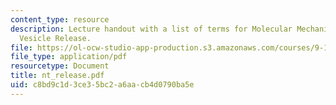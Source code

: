```yaml
---
content_type: resource
description: Lecture handout with a list of terms for Molecular Mechanisms of Synaptic
  Vesicle Release.
file: https://ol-ocw-studio-app-production.s3.amazonaws.com/courses/9-15-biochemistry-and-pharmacology-of-synaptic-transmission-fall-2007/c8bd9c1d3ce35bc2a6aacb4d0790ba5e_nt_release.pdf
file_type: application/pdf
resourcetype: Document
title: nt_release.pdf
uid: c8bd9c1d-3ce3-5bc2-a6aa-cb4d0790ba5e
---
```

